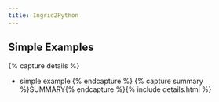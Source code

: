 ```yaml
---
title: Ingrid2Python
---
```


## Simple Examples

{% capture details %}
- simple example
{% endcapture %}
{% capture summary %}<a>SUMMARY</a>{% endcapture %}{% include details.html %}

